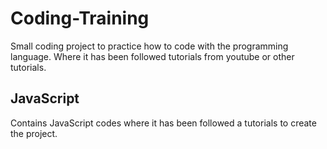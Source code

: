 # Coding-Training
Small coding project to practice how to code with the programming language. Where it has been followed tutorials from youtube or other tutorials.

## JavaScript
Contains JavaScript codes where it has been followed a tutorials to create the project.